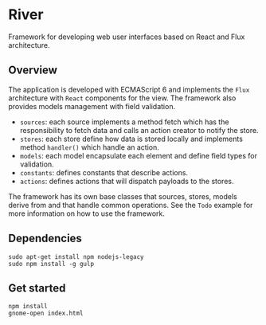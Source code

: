 # River
Framework for developing web user interfaces based on React and Flux architecture.

## Overview
The application is developed with ECMAScript 6 and implements the `Flux` architecture with `React` components for the view. The framework also provides models management with field validation.

- `sources`: each source implements a method fetch which has the responsibility to fetch data and calls an action creator to notify the store.
- `stores`: each store define how data is stored locally and implements method `handler()` which handle an action.
- `models`: each model encapsulate each element and define field types for validation.
- `constants`: defines constants that describe actions.
- `actions`: defines actions that will dispatch payloads to the stores.

The framework has its own base classes that sources, stores, models derive from and that handle common operations. See the `Todo` example for more information on how to use the framework.


## Dependencies
```
sudo apt-get install npm nodejs-legacy
sudo npm install -g gulp
```

## Get started
```
npm install
gnome-open index.html
```
